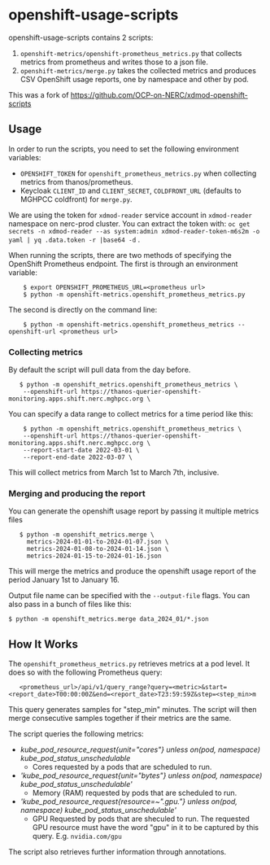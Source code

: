 # openshift-usage-scripts

openshift-usage-scripts contains 2 scripts:

1. `openshift-metrics/openshift-prometheus_metrics.py` that collects metrics from prometheus and writes those to a json file.
2. `openshift-metrics/merge.py` takes the collected metrics and produces CSV OpenShift usage reports, one by namespace and other by pod.

This was a fork of https://github.com/OCP-on-NERC/xdmod-openshift-scripts

## Usage

In order to run the scripts, you need to set the following environment variables:

- `OPENSHIFT_TOKEN` for `openshift_prometheus_metrics.py` when collecting metrics from thanos/prometheus.
- Keycloak `CLIENT_ID` and `CLIENT_SECRET`, `COLDFRONT_URL` (defaults to MGHPCC coldfront) for `merge.py`.

We are using the token for `xdmod-reader` service account in `xdmod-reader` namespace on nerc-prod cluster. You can extract the token with:
`oc get secrets -n xdmod-reader --as system:admin xdmod-reader-token-m6s2m -o yaml | yq .data.token -r |base64 -d` .

When running the scripts, there are two methods of specifying the OpenShift Prometheus
endpoint. The first is through an environment variable:

```
    $ export OPENSHIFT_PROMETHEUS_URL=<prometheus url>
    $ python -m openshift-metrics.openshift_prometheus_metrics.py
```

The second is directly on the command line:

```
    $ python -m openshift-metrics.openshift_prometheus_metrics --openshift-url <prometheus url>
```

### Collecting metrics

By default the script will pull data from the day before.

```
   $ python -m openshift_metrics.openshift_prometheus_metrics \
    --openshift-url https://thanos-querier-openshift-monitoring.apps.shift.nerc.mghpcc.org \
```

You can specify a data range to collect metrics for a time period like this:

```
    $ python -m openshift_metrics.openshift_prometheus_metrics \
    --openshift-url https://thanos-querier-openshift-monitoring.apps.shift.nerc.mghpcc.org \
    --report-start-date 2022-03-01 \
    --report-end-date 2022-03-07 \
```

This will collect metrics from March 1st to March 7th, inclusive.

### Merging and producing the report

You can generate the openshift usage report by passing it multiple metrics files

```
   $ python -m openshift_metrics.merge \
     metrics-2024-01-01-to-2024-01-07.json \
     metrics-2024-01-08-to-2024-01-14.json \
     metrics-2024-01-15-to-2024-01-16.json
```

This will merge the metrics and produce the openshift usage report of the period January 1st to January 16.

Output file name can be specified with the `--output-file` flags. You can also pass in a bunch of files like this:

```
$ python -m openshift_metrics.merge data_2024_01/*.json
```

## How It Works

The `openshift_prometheus_metrics.py` retrieves metrics at a pod level. It does so with the
following Prometheus query:

```
   <prometheus_url>/api/v1/query_range?query=<metric>&start=<report_date>T00:00:00Z&end=<report_date>T23:59:59Z&step=<step_min>m
```

This query generates samples for "step_min" minutes. The script will then merge consecutive samples
together if their metrics are the same.

The script queries the following metrics:

* *kube_pod_resource_request{unit="cores"} unless on(pod, namespace) kube_pod_status_unschedulable*
   * Cores requested by a pods that are scheduled to run.
* *'kube_pod_resource_request{unit="bytes"} unless on(pod, namespace) kube_pod_status_unschedulable'*
   * Memory (RAM) requested by pods that are scheduled to run.
* *'kube_pod_resource_request{resource=~".*gpu.*"} unless on(pod, namespace) kube_pod_status_unschedulable'*
   * GPU Requested by pods that are sheculed to run. The requested GPU resource must have the word "gpu" in it
   to be captured by this query. E.g. `nvidia.com/gpu`

The script also retrieves further information through annotations.
